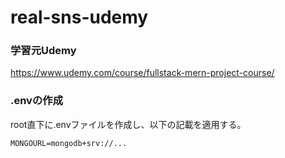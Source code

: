 # real-sns-udemy

### 学習元Udemy
https://www.udemy.com/course/fullstack-mern-project-course/

### .envの作成
root直下に.envファイルを作成し、以下の記載を適用する。
```
MONGOURL=mongodb+srv://...
```

